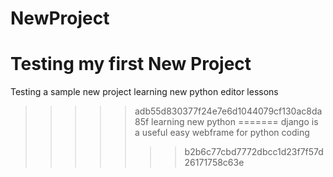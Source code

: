 

# NewProject
Testing my first New Project
=======
Testing a sample new project
learning new python editor lessons
>>>>> adb55d830377f24e7e6d1044079cf130ac8da85f
learning new python
=======
django is a useful easy webframe for python coding
>>>>>>> b2b6c77cbd7772dbcc1d23f7f57d26171758c63e
